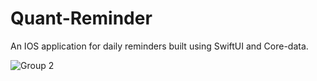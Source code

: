 # Quant-Reminder
An IOS application for daily reminders built using SwiftUI and Core-data.

![Group 2](https://user-images.githubusercontent.com/2215799/77860223-e9bb7180-7205-11ea-87d6-79e7acff1c5f.png)

